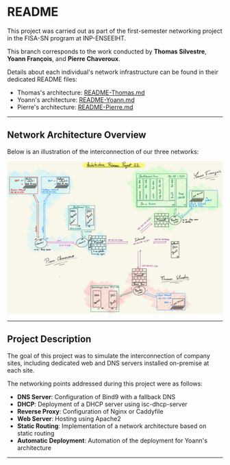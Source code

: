 # README

This project was carried out as part of the first-semester networking project in the FISA-SN program at INP-ENSEEIHT.

This branch corresponds to the work conducted by **Thomas Silvestre**, **Yoann François**, and **Pierre Chaveroux**.

Details about each individual's network infrastructure can be found in their dedicated README files:

- Thomas's architecture: [README-Thomas.md](README-Thomas.md)
- Yoann's architecture: [README-Yoann.md](README-Yoann.md)
- Pierre's architecture: [README-Pierre.md](README-Pierre.md)

---

## Network Architecture Overview

Below is an illustration of the interconnection of our three networks:

![Network_Architecture](ressources/global_architecture.jpg)

---

## Project Description

The goal of this project was to simulate the interconnection of company sites, including dedicated web and DNS servers installed on-premise at each site.

The networking points addressed during this project were as follows:

- **DNS Server**: Configuration of Bind9 with a fallback DNS
- **DHCP**: Deployment of a DHCP server using isc-dhcp-server
- **Reverse Proxy**: Configuration of Nginx or Caddyfile
- **Web Server**: Hosting using Apache2
- **Static Routing**: Implementation of a network architecture based on static routing
- **Automatic Deployment**: Automation of the deployment for Yoann's architecture

---


